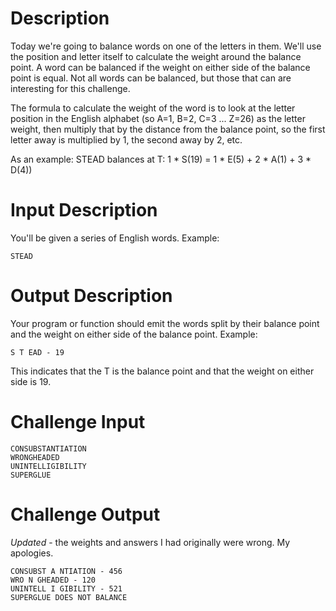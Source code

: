 # Description
Today we're going to balance words on one of the letters in them. We'll use the position and letter itself to calculate the weight around the balance point. A word can be balanced if the weight on either side of the balance point is equal. Not all words can be balanced, but those that can are interesting for this challenge.

The formula to calculate the weight of the word is to look at the letter position in the English alphabet (so A=1, B=2, C=3 ... Z=26) as the letter weight, then multiply that by the distance from the balance point, so the first letter away is multiplied by 1, the second away by 2, etc.

As an example:
STEAD balances at T: 1 * S(19) = 1 * E(5) + 2 * A(1) + 3 * D(4))

# Input Description
You'll be given a series of English words. Example:

    STEAD

# Output Description
Your program or function should emit the words split by their balance point and the weight on either side of the balance point. Example:

    S T EAD - 19

This indicates that the T is the balance point and that the weight on either side is 19.

# Challenge Input
    CONSUBSTANTIATION
    WRONGHEADED
    UNINTELLIGIBILITY
    SUPERGLUE

# Challenge Output
_Updated_ - the weights and answers I had originally were wrong. My apologies.

    CONSUBST A NTIATION - 456
    WRO N GHEADED - 120
    UNINTELL I GIBILITY - 521
    SUPERGLUE DOES NOT BALANCE
